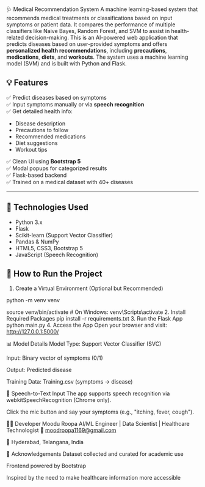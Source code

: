 🩺 Medical Recommendation System
A machine learning-based system that recommends medical treatments or classifications based on input symptoms or patient data. It compares the performance of multiple classifiers like Naive Bayes, Random Forest, and SVM to assist in health-related decision-making.
This is an AI-powered web application that predicts diseases based on user-provided symptoms and offers **personalized health recommendations**, including **precautions**, **medications**, **diets**, and **workouts**. The system uses a machine learning model (SVM) and is built with Python and Flask.

## 💡 Features

✅ Predict diseases based on symptoms  
✅ Input symptoms manually or via **speech recognition**  
✅ Get detailed health info:
- Disease description
- Precautions to follow
- Recommended medications
- Diet suggestions
- Workout tips

✅ Clean UI using **Bootstrap 5**  
✅ Modal popups for categorized results  
✅ Flask-based backend  
✅ Trained on a medical dataset with 40+ diseases

---

## 🧠 Technologies Used

- Python 3.x
- Flask
- Scikit-learn (Support Vector Classifier)
- Pandas & NumPy
- HTML5, CSS3, Bootstrap 5
- JavaScript (Speech Recognition)

## 🚀 How to Run the Project
1. Create a Virtual Environment (Optional but Recommended)

python -m venv venv

source venv/bin/activate   # On Windows: venv\Scripts\activate
2. Install Required Packages
pip install -r requirements.txt
3. Run the Flask App
python main.py
4. Access the App
Open your browser and visit:
http://127.0.0.1:5000/


📊 Model Details
Model Type: Support Vector Classifier (SVC)

Input: Binary vector of symptoms (0/1)

Output: Predicted disease

Training Data: Training.csv (symptoms → disease)

🎤 Speech-to-Text Input
The app supports speech recognition via webkitSpeechRecognition (Chrome only).

Click the mic button and say your symptoms (e.g., "itching, fever, cough").

🙋‍♀️ Developer
Moodu Roopa
AI/ML Engineer | Data Scientist | Healthcare Technologist
📧 moodroopa1169@gmail.com

📍 Hyderabad, Telangana, India

📢 Acknowledgements
Dataset collected and curated for academic use

Frontend powered by Bootstrap

Inspired by the need to make healthcare information more accessible

